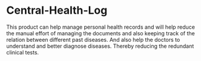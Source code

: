 # Central-Health-Log
This  product can help manage personal health records and will help reduce the manual effort of managing the documents and also keeping track of the relation between different past diseases. And also help the doctors to understand and better diagnose diseases. Thereby reducing the redundant clinical tests.

